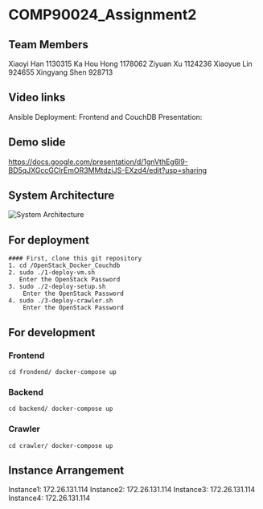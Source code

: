 # COMP90024_Assignment2

## Team Members

Xiaoyi Han 1130315
Ka Hou Hong 1178062
Ziyuan Xu 1124236
Xiaoyue Lin 924655
Xingyang Shen 928713

## Video links
Ansible Deployment: 
Frontend and CouchDB Presentation:

## Demo slide
https://docs.google.com/presentation/d/1gnVthEg6l9-BD5qJXGccGCIrEmOR3MMtdziJS-EXzd4/edit?usp=sharing

## System Architecture
![System Architecture](https://tva1.sinaimg.cn/large/008i3skNgy1gqvir3eoamj31720u0dtf.jpg)

## For deployment
    #### First, clone this git repository
    1. cd /OpenStack_Docker_Couchdb
    2. sudo ./1-deploy-vm.sh
       Enter the OpenStack Password
    3. sudo ./2-deploy-setup.sh
        Enter the OpenStack Password
    4. sudo ./3-deploy-crawler.sh
        Enter the OpenStack Password

## For development
  ### Frontend
    cd frondend/ docker-compose up

  ### Backend
    cd backend/ docker-compose up

  ### Crawler
    cd crawler/ docker-compose up
## Instance Arrangement
Instance1: 172.26.131.114
Instance2: 172.26.131.114
Instance3: 172.26.131.114
Instance4: 172.26.131.114

